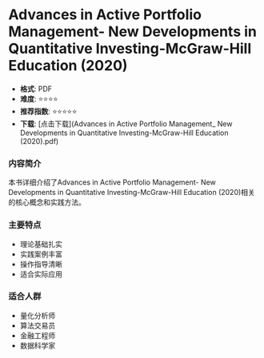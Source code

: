 # Advances in Active Portfolio Management- New Developments in Quantitative Investing-McGraw-Hill Education (2020)

- **格式**: PDF
- **难度**: ⭐⭐⭐⭐
- **推荐指数**: ⭐⭐⭐⭐⭐
- **下载**: [点击下载](Advances in Active Portfolio Management_ New Developments in Quantitative Investing-McGraw-Hill Education (2020).pdf)

### 内容简介
本书详细介绍了Advances in Active Portfolio Management- New Developments in Quantitative Investing-McGraw-Hill Education (2020)相关的核心概念和实践方法。

### 主要特点
- 理论基础扎实
- 实践案例丰富
- 操作指导清晰
- 适合实际应用

### 适合人群
- 量化分析师
- 算法交易员
- 金融工程师
- 数据科学家
